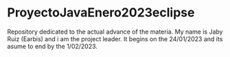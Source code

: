 # ProyectoJavaEnero2023eclipse
Repository dedicated to the actual advance of the materia. My name is Jaby Ruiz (Earbis) and i am the project leader. It begins on the 24/01/2023 and its asume to end by the 1/02/2023.
